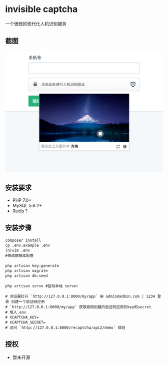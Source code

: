 # invisible captcha
一个很弱的现代化人机识别服务


## 截图

![截图1][1]


## 安装要求

 - PHP 7.0+
 - MySQL 5.6.2+
 - Redis ?


## 安装步骤
```shell
composer install
cp .env.example .env
(n)vim .env
#修改数据库配置

php artisan key:generate
php artisan migrate
php artisan db:seed

php artisan serve #启动本地 server

# 浏览器打开 `http://127.0.0.1:8000/my/app` 用 admin@admin.com | 1234 登录 创建一个验证码应用
# `http://127.0.0.1:8000/my/app` 获取刚刚创建的验证码应用的key和secret
# 填入.env
# XCAPTCHA_KEY=
# XCAPTCHA_SECRET=
# 访问 `http://127.0.0.1:8000/recaptcha/api2/demo` 体验
```

## 授权

 - 暂未开源


  [1]: /resources/docs/snapshot_1.png
